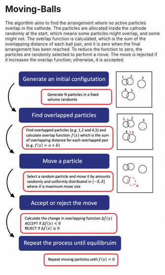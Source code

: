 # Moving-Balls
The algorithm aims to find the arrangement where no active particles overlap in the cathode. The particles are allocated 
inside the cathode randomly at the start, which means some particles might overlap, and some might not. 
The overlap function is calculated, which is the sum of the overlapping distance of each ball pair, 
and it is zero when the final arrangement has been reached. To reduce the function to zero, the particles are randomly selected to perform a move. 
The move is rejected if it increases the overlap function; otherwise, it is accepted.


<img src="method.png" alt="drawing" width="550"/>

